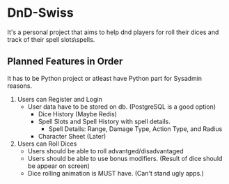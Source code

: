 # DnD-Swiss

It's a personal project that aims to help dnd players for roll their dices and track of their spell slots\spells.

## Planned Features in Order

It has to be Python project or atleast have Python part for Sysadmin reasons.

1. Users can Register and Login
    - User data have to be stored on db. (PostgreSQL is a good option)
        - Dice History (Maybe Redis)
        - Spell Slots and Spell History with spell details.
            - Spell Details: Range, Damage Type, Action Type, and Radius
        - Character Sheet (Later)
2. Users can Roll Dices
    - Users should be able to roll advantged/disadvantaged
    - Users should be able to use bonus modifiers. (Result of dice should be appear on screen)
    - Dice rolling animation is MUST have. (Can't stand ugly apps.)